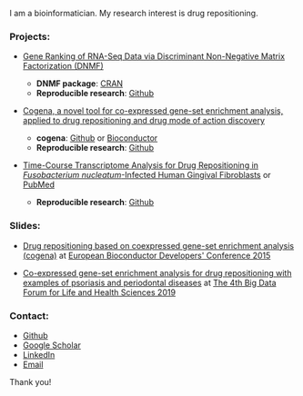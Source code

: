 I am a bioinformatician. My research interest is drug repositioning.

### Projects:

*  [Gene Ranking of RNA-Seq Data via Discriminant Non-Negative Matrix Factorization (DNMF)](http://journals.plos.org/plosone/article?id=10.1371/journal.pone.0137782)
    + **DNMF package**: [CRAN](https://cran.r-project.org/web/packages/DNMF/index.html)
    + **Reproducible research**: [Github](https://github.com/zhilongjia/geneRanking)

* [Cogena, a novel tool for co-expressed gene-set enrichment analysis, applied to drug repositioning and drug mode of action discovery](http://bmcgenomics.biomedcentral.com/articles/10.1186/s12864-016-2737-8)
    + **cogena**: [Github](https://github.com/zhilongjia/cogena) or [Bioconductor](http://www.bioconductor.org/packages/devel/bioc/html/cogena.html)
    + **Reproducible research**: [Github](https://github.com/zhilongjia/psoriasis)

* [Time-Course Transcriptome Analysis for Drug Repositioning in *Fusobacterium nucleatum*-Infected Human Gingival Fibroblasts](https://www.frontiersin.org/articles/10.3389/fcell.2019.00204/full) or [PubMed](http://www.ncbi.nlm.nih.gov/pmc/articles/pmc6771468/)
    + **Reproducible research**: [Github](https://github.com/zhilongjia/Fn_HGFcell)
    
### Slides:

* [Drug repositioning based on coexpressed gene-set enrichment analysis (cogena)](https://github.com/zhilongjia/slides/blob/master/eurobioc2015_FlashlightII_cogena_ZhilongJia.pdf) at [European Bioconductor Developers' Conference 2015](https://sites.google.com/site/eurobioc2015/)

* [Co-expressed gene-set enrichment analysis for drug repositioning with examples of psoriasis and periodontal diseases](https://github.com/zhilongjia/slides/blob/master/ZhilongJia-BDF20191013-v7.pdf) at [The 4th Big Data Forum for Life and Health Sciences 2019](https://bigd.big.ac.cn/conference/bdf2019)

### Contact:
* [Github](https://github.com/zhilongjia) 
* [Google Scholar](https://scholar.google.com/citations?user=Nrqp1VsAAAAJ&hl=en)
* [LinkedIn](https://uk.linkedin.com/in/zhilongjia)
* [Email](zhilongjia#gmail.com)

Thank you!


